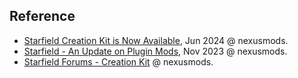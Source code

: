 
## Reference

- [Starfield Creation Kit is Now Available](https://www.nexusmods.com/starfield/news/14993), Jun 2024 @ nexusmods.
- [Starfield - An Update on Plugin Mods](https://www.nexusmods.com/starfield/news/14888), Nov 2023 @ nexusmods.
- [Starfield Forums - Creation Kit](https://forums.nexusmods.com/forum/8922-creation-kit-and-modders/) @ nexusmods.